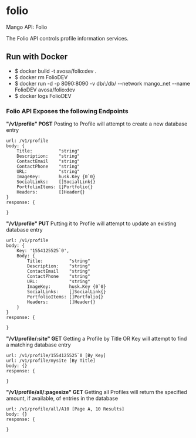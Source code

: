 # folio
Mango API: Folio

The Folio API controls profile information services.

## Run with Docker
* $ docker build -t avosa/folio:dev .
* $ docker rm FolioDEV
* $ docker run -d -p 8090:8090 -v db/:/db/ --network mango_net --name FolioDEV avosa/folio:dev 
* $ docker logs FolioDEV

### Folio API Exposes the following Endpoints
**"/v1/profile" POST**
Posting to Profile will attempt to create a new database entry
```
url: /v1/profile
body: {
    Title:          "string"
	Description:    "string"
	ContactEmail    "string" 
	ContactPhone    "string"  
	URL:            "string"
	ImageKey:       husk.Key {0`0}
	SocialLinks:    []SocialLink{}
	PortfolioItems: []Portfolio{}
	Headers:        []Header{} 
}
response: {

}
```

**"/v1/profile" PUT**
Putting it to Profile will attempt to update an existing database entry
```
url: /v1/profile
body: {
	Key: '1554125525`0',
	Body: {
		Title:          "string"
		Description:    "string"
		ContactEmail    "string" 
		ContactPhone    "string"  
		URL:            "string"
		ImageKey:       husk.Key {0`0}
		SocialLinks:    []SocialLink{}
		PortfolioItems: []Portfolio{}
		Headers:        []Header{} 
	}
}
response: {

}
```

**"/v1/profile/:site" GET**
Getting a Profile by Title OR Key will attempt to find a matching database entry
```
url: /v1/profile/1554125525`0 [By Key]
url: /v1/profile/mysite [By Title]
body: {}
response: {

}
```

**"/v1/profile/all/:pagesize" GET**
Getting all Profiles will return the specified amount, if available, of entries in the database
```
url: /v1/profile/all/A10 [Page A, 10 Results]
body: {}
response: {
    
}
```